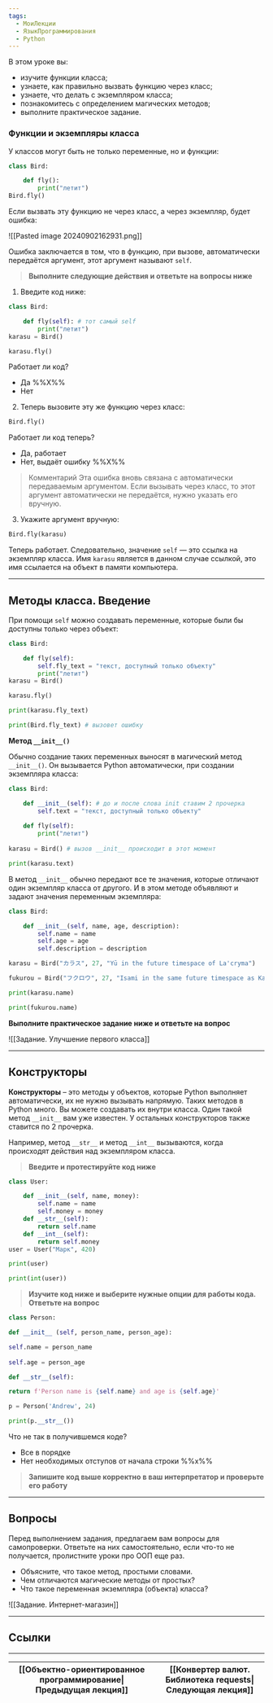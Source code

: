 ```yaml
---
tags:
  - МоиЛекции
  - ЯзыкПрограммирования
  - Python
---
```

В этом уроке вы:

- изучите функции класса;
- узнаете, как правильно вызвать функцию через класс;
- узнаете, что делать с экземпляром класса;
- познакомитесь с определением магических методов;
- выполните практическое задание.

### Функции и экземпляры класса

У классов могут быть не только переменные, но и функции:

```python
class Bird:

	def fly():
		print("летит")
Bird.fly()
```

Если вызвать эту функцию не через класс, а через экземпляр, будет ошибка:

![[Pasted image 20240902162931.png]]

Ошибка заключается в том, что в функцию, при вызове, автоматически передаётся аргумент, этот аргумент называют `self`.

> **Выполните следующие действия и ответьте на вопросы ниже**

 1. Введите код ниже:

```python
class Bird:

	def fly(self): # тот самый self
		print("летит")
karasu = Bird()

karasu.fly()
```

Работает ли код?
- Да %%X%%
- Нет

2. Теперь вызовите эту же функцию через класс:

```python
Bird.fly()
```

Работает ли код теперь?

- Да, работает
- Нет, выдаёт ошибку %%X%%

> Комментарий
> Эта ошибка вновь связана с автоматически передаваемым аргументом. Если вызывать через класс, то этот аргумент автоматически не передаётся, нужно указать его вручную.

3. Укажите аргумент вручную:

```python
Bird.fly(karasu)
```

Теперь работает. Следовательно, значение `self` — это ссылка на экземпляр класса. Имя `karasu` является в данном случае ссылкой, это имя ссылается на объект в памяти компьютера.

---
## Методы класса. Введение

При помощи `self` можно создавать переменные, которые были бы доступны только через объект:

```python
class Bird:

	def fly(self):
		self.fly_text = "текст, доступный только объекту"
		print("летит")
karasu = Bird()

karasu.fly()

print(karasu.fly_text)

print(Bird.fly_text) # вызовет ошибку
```

**Метод `__init__()`**

Обычно создание таких переменных выносят в магический метод `__init__()`. Он вызывается Python автоматически, при создании экземпляра класса:

```python
class Bird:

	def __init__(self): # до и после слова init ставим 2 прочерка
		self.text = "текст, доступный только объекту"
	
	def fly(self):
		print("летит")
		
karasu = Bird() # вызов __init__ происходит в этот момент

print(karasu.text)
```

В метод `__init__` обычно передают все те значения, которые отличают один экземпляр класса от другого. И в этом методе объявляют и задают значения переменным экземпляра:

```python
class Bird:

	def __init__(self, name, age, description):
		self.name = name
		self.age = age
		self.description = description

karasu = Bird("カラス", 27, "Yū in the future timespace of La'cryma")

fukurou = Bird("フクロウ", 27, "Isami in the same future timespace as Karasu")

print(karasu.name)

print(fukurou.name)
```

**Выполните практическое задание ниже и ответьте на вопрос**

![[Задание. Улучшение первого класса]]

---
## Конструкторы

**Конструкторы** – это методы у объектов, которые Python выполняет автоматически, их не нужно вызывать напрямую. Таких методов в Python много. Вы можете создавать их внутри класса. Один такой метод `__init__` вам уже известен. У остальных конструкторов также ставится по 2 прочерка.

Например, метод `__str__` и метод `__int__` вызываются, когда происходят действия над экземпляром класса.

>**Введите и протестируйте код ниже**

```python
class User:

	def __init__(self, name, money):
		self.name = name
		self.money = money
	def __str__(self):
		return self.name
	def __int__(self):
		return self.money
user = User("Марк", 420)

print(user)

print(int(user))
```

> **Изучите код ниже и выберите нужные опции для работы кода. Ответьте на вопрос**

```python
class Person:

def __init__ (self, person_name, person_age):

self.name = person_name
	
self.age = person_age

def __str__(self):

return f'Person name is {self.name} and age is {self.age}'

p = Person('Andrew', 24)

print(p.__str__())
```

Что не так в получившемся коде?
- Все в порядке
- Нет необходимых отступов от начала строки %%x%%

> **Запишите код выше корректно в ваш интерпретатор и проверьте его работу**

---
## Вопросы

Перед выполнением задания, предлагаем вам вопросы для самопроверки. Ответьте на них самостоятельно, если что-то не получается, пролистните уроки про ООП еще раз.

- Объясните, что такое метод, простыми словами.
- Чем отличаются магические методы от простых?
- Что такое переменная экземпляра (объекта) класса?

![[Задание. Интернет-магазин]]

---
## Ссылки



---

| [[Объектно-ориентированное программирование\|Предыдущая лекция]] | [[Конвертер валют. Библиотека requests\|Следующая лекция]] |
| ---------------------------------------------------------------- | ---------------------------------------------------------- |
